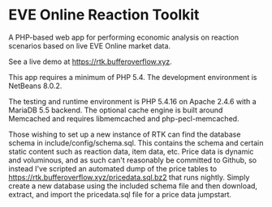 # EVE Online Reaction Toolkit
A PHP-based web app for performing economic analysis on reaction scenarios based on live EVE Online market data.

See a live demo at https://rtk.bufferoverflow.xyz.

This app requires a minimum of PHP 5.4.  The development environment is NetBeans 8.0.2.

The testing and runtime environment is PHP 5.4.16 on Apache 2.4.6 with a MariaDB 5.5 backend.  The optional cache engine is built around Memcached and requires libmemcached and php-pecl-memcached.

Those wishing to set up a new instance of RTK can find the database schema in include/config/schema.sql.  This contains the schema and certain static content such as reaction data, item data, etc.  Price data is dynamic and voluminous, and as such can't reasonably be committed to Github, so instead I've scripted an automated dump of the price tables to https://rtk.bufferoverflow.xyz/pricedata.sql.bz2 that runs nightly.  Simply create a new database using the included schema file and then download, extract, and import the pricedata.sql file for a price data jumpstart.
